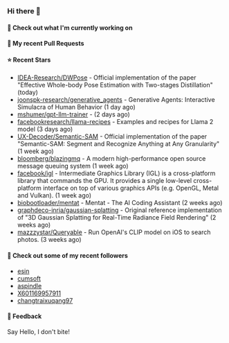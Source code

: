 ### Hi there 👋

#### 👷 Check out what I'm currently working on

#### 🔨 My recent Pull Requests


#### ⭐ Recent Stars

- [IDEA-Research/DWPose](https://github.com/IDEA-Research/DWPose) - Official implementation of the paper &#34;Effective Whole-body Pose Estimation with Two-stages Distillation&#34; (today)
- [joonspk-research/generative_agents](https://github.com/joonspk-research/generative_agents) - Generative Agents: Interactive Simulacra of Human Behavior (1 day ago)
- [mshumer/gpt-llm-trainer](https://github.com/mshumer/gpt-llm-trainer) -  (2 days ago)
- [facebookresearch/llama-recipes](https://github.com/facebookresearch/llama-recipes) - Examples and recipes for Llama 2 model (3 days ago)
- [UX-Decoder/Semantic-SAM](https://github.com/UX-Decoder/Semantic-SAM) - Official implementation of the paper &#34;Semantic-SAM: Segment and Recognize Anything at Any Granularity&#34; (1 week ago)
- [bloomberg/blazingmq](https://github.com/bloomberg/blazingmq) - A modern high-performance open source message queuing system (1 week ago)
- [facebook/igl](https://github.com/facebook/igl) - Intermediate Graphics Library (IGL) is a cross-platform library that commands the GPU. It provides a single low-level cross-platform interface on top of various graphics APIs (e.g. OpenGL, Metal and Vulkan). (1 week ago)
- [biobootloader/mentat](https://github.com/biobootloader/mentat) - Mentat - The AI Coding Assistant  (2 weeks ago)
- [graphdeco-inria/gaussian-splatting](https://github.com/graphdeco-inria/gaussian-splatting) - Original reference implementation of &#34;3D Gaussian Splatting for Real-Time Radiance Field Rendering&#34; (2 weeks ago)
- [mazzzystar/Queryable](https://github.com/mazzzystar/Queryable) - Run OpenAI&#39;s CLIP model on iOS to search photos. (3 weeks ago)

#### 👯 Check out some of my recent followers

- [esin](https://github.com/esin)
- [cumsoft](https://github.com/cumsoft)
- [aspindle](https://github.com/aspindle)
- [X601169957911](https://github.com/X601169957911)
- [changtraixuqang97](https://github.com/changtraixuqang97)

#### 💬 Feedback

Say Hello, I don't bite!